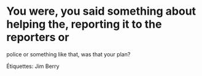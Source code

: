 # You were, you said something about helping the, reporting it to the reporters or
police or something like that, was that your plan?

Étiquettes: Jim Berry
